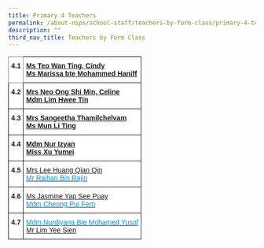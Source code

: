 ```yaml
---
title: Primary 4 Teachers
permalink: /about-nsps/school-staff/teachers-by-form-class/primary-4-teachers
description: ""
third_nav_title: Teachers by Form Class
---
```

<style type="text/css">
.tg  {border-collapse:collapse;border-spacing:0;}
.tg td{border-color:black;border-style:solid;border-width:1px;font-family:Arial, sans-serif;font-size:14px;
  overflow:hidden;padding:10px 5px;word-break:normal;}
.tg th{border-color:black;border-style:solid;border-width:1px;font-family:Arial, sans-serif;font-size:14px;
  font-weight:normal;overflow:hidden;padding:10px 5px;word-break:normal;}
.tg .tg-zc2y{background-color:#FFF;color:#0191D3;text-align:left;vertical-align:top}
.tg .tg-pdeq{background-color:#FFF;border-color:inherit;font-weight:bold;text-align:left;vertical-align:top}
.tg .tg-dgl5{background-color:#FFF;font-weight:bold;text-align:left;vertical-align:top}
</style>
<table class="tg">
<thead>
  <tr>
    <th class="tg-pdeq">4.1<br></th>
    <th class="tg-dgl5"><a href="mailto:teo_wan_ting_cindy@moe.edu.sg">Ms Teo Wan Ting, Cindy</a><br><a href="mailto:marissa_mohammed_haniff@moe.edu.sg">Ms Marissa bte Mohammed Haniff</a><br></th>
  </tr>
</thead>
<tbody>
  <tr>
    <td class="tg-dgl5">4.2<br></td>
    <td class="tg-dgl5"><a href="mailto:ong_shi_min_celine@moe.edu.sg">Mrs Neo Ong Shi Min, Celine</a><br><a href="mailto:lim_hwee_tin@moe.edu.sg">Mdm Lim Hwee Tin</a></td>
  </tr>
  <tr>
    <td class="tg-dgl5">4.3<br></td>
    <td class="tg-dgl5"><a href="mailto:sangeetha_thamilchelvam@moe.edu.sg">Mrs Sangeetha Thamilchelvam</a><br><a href="mailto:mun_li_ting@moe.edu.sg">Ms Mun Li Ting</a></td>
  </tr>
  <tr>
    <td class="tg-dgl5">4.4<br></td>
    <td class="tg-dgl5"><a href="mailto:nur_izyan_fart_horrahman@moe.edu.sg">Mdm Nur Izyan</a><br><a href="mailto:xu_yumei@moe.edu.sg">Miss Xu Yumei</a></td>
  </tr>
  <tr>
    <td class="tg-dgl5">4.5</td>
    <td class="tg-zc2y"><a href="mailto:huang_qian_qin@moe.edu.sg">Mrs Lee Huang Qian Qin</a><br><a href="mailto:raihan_rajin@moe.edu.sg"><span style="font-weight:400;text-decoration:none;color:#0191D3">Mr Raihan Bin Rajin</span></a></td>
  </tr>
  <tr>
    <td class="tg-dgl5">4.6</td>
    <td class="tg-zc2y"><a href="mailto:jasmine_yap_see_puay@moe.edu.sg">Ms Jasmine Yap See Puay</a><br><a href="mailto:cheong_pui_fern@moe.edu.sg"><span style="font-weight:400;text-decoration:none;color:#0191D3">Mdm Cheong Pui Fern</span></a></td>
  </tr>
  <tr>
    <td class="tg-dgl5">4.7</td>
    <td class="tg-zc2y"><a href="mailto:Nurdiyana_Mohamed_Yusof@moe.edu.sg"><span style="font-weight:400;text-decoration:none;color:#0191D3">Mdm Nurdiyana Bte Mohamed Yusof</span></a><br><a href="mailto:lim_yee_sien@moe.edu.sg">Mr Lim Yee Sien</a><span style="background-color:initial"> </span></td>
  </tr>
</tbody>
</table>